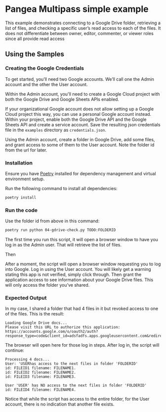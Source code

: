 # Pangea Multipass simple example

This example demonstrates connecting to a Google Drive folder, retrieving a list of files, and checking a specific user’s read access to each of the files. It does not differentiate between owner, editor, commenter, or viewer roles since all provide read access

## Using the Samples

### Creating the Google Credentials

To get started, you’ll need two Google accounts. We’ll call one the Admin account and the other the User account.

Within the Admin account, you'll need to create a Google Cloud project with both the Google Drive and Google Sheets APIs enabled.

If your organizational Google account does not allow setting up a Google Cloud project this way, you can use a personal Google account instead. Within your project, enable both the Google Drive API  and the Google Sheets API and create a service account. Save the resulting json credentials file in the `examples` directory as `credentials.json`.

Using the Admin account, create a folder in Google Drive, add some files, and grant access to some of them to the User account. Note the folder id from the url for later.

### Installation

Ensure you have [Poetry](https://python-poetry.org/docs/#installation) installed for dependency management and virtual environment setup.

Run the following command to install all dependencies:

```bash
poetry install
```

### Run the code

Use the folder id from above in this command:

```bash
poetry run python 04-gdrive-check.py TODO:FOLDERID
```

The first time you run this script, it will open a browser window to have you log in as the Admin user. That will retrieve the list of files.

Then


After a moment, the script will open a browser window requesting you to log into Google. Log in using the User account. You will likely get a warning stating this app is not verified, simply click through. Then grant the application access to see information about your Google Drive files. This will only access the folder you’ve shared.

### Expected Output

In my case, I shared a folder that had 4 files in it but revoked access to one of the files. This is the result:

```
Loading Google Drive docs...
Please visit this URL to authorize this application: https://accounts.google.com/o/oauth2/auth?response_type=code&client_id=adsfadfs.apps.googleusercontent.com&redirect_uri=http%3A%2F%2Flocalhost%3A51947%2F&scope=https%3A%2F%2Fwww.googleapis.com%2Fauth%2Fdrive.readonly&state=JRX6eYG7B7qeQySM0j3D0L97dkoJVe&access_type=offline
```

The browser will open here for those log in steps. After log in, the script will continue:

```
Processing 4 docs...
User: 'USERhas access to the next files in folder 'FOLDERID'
id: FILEID1 filename: FILENAME1.
id: FILEID2 filename: FILENAME2.
id: FILEID3 filename: FILENAME3.

User 'USER' has NO access to the next files in folder 'FOLDERID'
id: FILEID4 filename: FILENAME4.
```

Notice that while the script has access to the entire folder, for the User account, there is no indication that another file exists.
